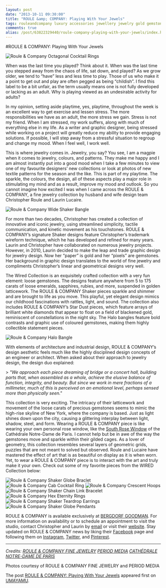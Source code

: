 ```yaml
---
layout: post
date: "2013-10-11 09:30:00"
title: "ROULE &amp; COMPANY: Playing With Your Jewels"
tags: rouleandcompany luxury accessories jewellery jewelry gold gemstones usa nyc artisan craftsmanship
comments: true
alias: /post/63822329440/roule-company-playing-with-your-jewels/index.html
---
```



#ROULE &amp; COMPANY: Playing With Your Jewels

![Roule &amp; Company Octagonal Cocktail Rings][1]

When was the last time you played? Think about it. When was the last time you stepped away from the chaos of life, sat down, and played? As we grow older, we tend to “have” less and less time to play. Those of us who make it a point to get out and play are often pegged as being “childish”. I find this label to be a bit unfair, as the term usually means one is not fully developed or lacking as an adult. Why is playing viewed as an undesirable activity for adults?

In my opinion, setting aside playtime, yes, playtime, throughout the week is an excellent way to get exercise and lessen stress. The more responsibilities we have as an adult, the more stress we gain. Stress is not my friend. When I am stressed, my work suffers, along with much of everything else in my life. As a writer and graphic designer, being stressed while working on a project will greatly reduce my ability to provide engaging solutions. If possible, I will step away from a stressful situation to regroup and change my mood. When I feel well, I work well.

This is where jewelry comes in. Jewelry, you say? You see, I am a magpie when it comes to jewelry, colours, and patterns. They make me happy and I am almost instantly put into a good mood when I take a few minutes to view one of my favourite designers’ new collections or look at photos of new textile patterns for the season and the like. This is part of my playtime. The sparkle, the colours, the design, all of these aspects play a major role in stimulating my mind and as a result, improve my mood and outlook. So you cannot imagine how excited I was when I came across the ROULE &amp; COMPANY, a fine jewelry collection by husband and wife design team Christopher Roule and Laurin Lucaire.

![Roule &amp; Company Wide Shaker Bangle][2]

For more than two decades, Christopher has created a collection of innovative and iconic jewelry, using streamlined simplicity, tactile communication, and kinetic movement as his touchstones. ROULE &amp; COMPANY’s signature Shaker designs feature Christopher’s trademark wireform technique, which he has developed and refined for many years. Laurin and Christopher have collaborated on numerous jewelry projects. However, in 2010, Laurin decided to make the leap and trade graphic design for jewelry design. Now her “paper” is gold and her “pixels” are gemstones. Her background in graphic design translates to the world of fine jewelry and compliments Christopher’s linear and geometrical designs very well.

The Wired Collection is an exquisitely crafted collection with a very fun element: loose gemstones. The designs feature anywhere from 5 to 175 carats of loose emeralds, sapphires, rubies, and more, suspended in golden latticework. The ROULE &amp; COMPANY Shaker pieces sparkle and shimmer and are brought to life as you move. This playful, yet elegant design mimics our childhood fascinations with rattles, light, and sound. The collection also includes ROULE &amp; COMPANY’s Star Dust pieces, which feature arrays of brilliant white diamonds that appear to float on a field of blackened gold, reminiscent of constellations in the night sky. The Halo bangles feature bold contrasts and graphic use of coloured gemstones, making them highly collectible statement pieces.

![Roule &amp; Company Halo Bangle][3]

With elements of architecture and industrial design, ROULE &amp; COMPANY’s design aesthetic feels much like the highly disciplined design concepts of an engineer or architect. When asked about their approach to jewelry design, the design duo explained:

&gt; _"We approach each piece dreaming of bridge or a concert hall, building parts that, when assembled as a whole, achieve the elusive balance of function, integrity, and beauty. But since we work in mere fractions of a millimeter, much of this is perceived on an emotional level, perhaps sensed more than physically seen."_

This collection is very exciting. The intricacy of their latticework and movement of the loose carats of precious gemstones seems to mimic the high-rise skyline of New York, where the company is based. Just as light shines down upon the city, causing a glittering interplay between light, shadow, steel, and form. Wearing a ROULE &amp; COMPANY piece is like wearing your own personal rose window, like the [South Rose Window][4] of the Cathédrale Notre-Dame de Paris. I cannot help but be in awe of the way the gemstones move and sparkle within their gilded cages. As a lover of geometry, this collection resembles several layers of geometric grids, puzzles that are not meant to solved but observed. Roule and Lucaire have mastered the effect of art that is as beautiful on display as it is when worn. Yet, to wear a ROULE &amp; COMPANY piece is to interact with the art and truly make it your own. Check out some of my favorite pieces from the WIRED Collection below:

![Roule &amp; Company Shaker Globe Braclet][5] ![Roule &amp; Company Cab Cocktail Ring][6] ![Roule &amp; Company Crescent Hoops][7] ![Roule &amp; Company Shaker Chain Link Bracelet][8] ![Roule &amp; Company Hex Eternity Rings][9] ![Roule &amp; Company Shaker Teardrop Earrings][10] ![Roule &amp; Company Shaker Globe Pendants][11]

ROULE &amp; COMPANY is available exclusively at [BERGDORF GOODMAN][12]. For more information on availability or to schedule an appointment to visit the studio, contact Christopher and Laurin by [email][13] or visit their [website][14]. Stay updated on ROULE &amp; COMPANY news by liking their [Facebook][15] page and following them on [Instagram][16], [Twitter][17], and [Pinterest][18].

* * *

_Credits:
[ROULE &amp; COMPANY FINE JEWELRY][14]
[PERIOD MEDIA][19]
[CATHÉDRALE NOTRE-DAME DE PARIS][20]_

Photos courtesy of ROULE &amp; COMPANY FINE JEWELRY and PERIOD MEDIA

The post [ROULE &amp; COMPANY: Playing With Your Jewels][21]&nbsp;appeared first on [UMAYAMU][22].

   [1]: http://farm4.staticflickr.com/3753/10208639475_a0c9e4a3f3_o.jpg
   [2]: http://farm8.staticflickr.com/7416/10208758643_755e33188e_o.jpg
   [3]: http://farm4.staticflickr.com/3669/10208749953_85753b7acd_o.jpg
   [4]: http://www.notredamedeparis.fr/spip.php?article448
   [5]: http://farm4.staticflickr.com/3668/10208651976_75c7ee8ba0_o.jpg
   [6]: http://farm4.staticflickr.com/3688/10208651296_cd5d88377d_o.jpg
   [7]: http://farm4.staticflickr.com/3789/10208651526_be12ac6e4a_o.jpg
   [8]: http://farm6.staticflickr.com/5488/10208639615_6bf362195a_o.jpg
   [9]: http://farm4.staticflickr.com/3723/10208750093_2494e06d1c_o.jpg
   [10]: http://farm4.staticflickr.com/3779/10208541994_488c581965_o.jpg
   [11]: http://farm4.staticflickr.com/3750/10208651926_ac25b8deeb_o.jpg
   [12]: http://www.bergdorfgoodman.com/
   [13]: mailto:contact@rouleandcompany.com?subject=Hello%20ROULE%20&amp;%20COMPANY!&amp;body=I%20saw%20your%20feature%20on%20UMAYAMU%20and%20want%20more%20information%20about%20your%20collection.
   [14]: http://www.rouleandcompany.com/
   [15]: https://www.facebook.com/pages/Roule-Company/154646298036451
   [16]: http://www.instagram.com/rouleandcompany
   [17]: http://www.twitter.com/rouleandcompany
   [18]: http://www.pinterest.com/rouleandcompany
   [19]: http://www.periodmedia.com
   [20]: http://www.notredamedeparis.fr/
   [21]: http://www.umayamu.com/post/63822329440/roule-company-playing-with-your-jewels
   [22]: http://www.umayamu.com/
